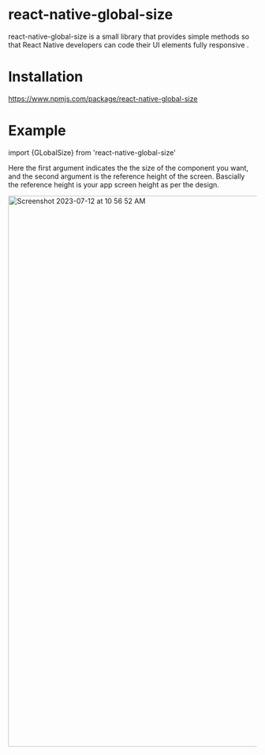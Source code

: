 # react-native-global-size
 react-native-global-size is a small library that provides  simple methods so that React Native developers can code their UI elements fully 
 responsive .

 # Installation
 https://www.npmjs.com/package/react-native-global-size

 # Example

 import {GLobalSize} from 'react-native-global-size'
 
 Here the first argument indicates the the size of the component you want, and the second argument is the reference height of the screen. 
 Bascially the reference height is your app screen height as per the design.
 
 <img width="1115" alt="Screenshot 2023-07-12 at 10 56 52 AM" src="https://github.com/faheem-cmd/react-native-global-size/assets/56709898/398edd80-356b-4d73-906e-535550efbab3">

